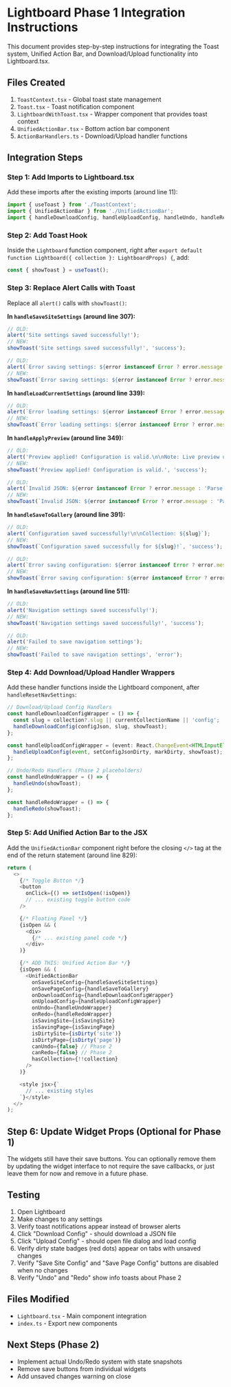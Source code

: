 # Lightboard Phase 1 Integration Instructions

This document provides step-by-step instructions for integrating the Toast system, Unified Action Bar, and Download/Upload functionality into Lightboard.tsx.

## Files Created

1. `ToastContext.tsx` - Global toast state management
2. `Toast.tsx` - Toast notification component
3. `LightboardWithToast.tsx` - Wrapper component that provides toast context
4. `UnifiedActionBar.tsx` - Bottom action bar component
5. `ActionBarHandlers.ts` - Download/Upload handler functions

## Integration Steps

### Step 1: Add Imports to Lightboard.tsx

Add these imports after the existing imports (around line 11):

```typescript
import { useToast } from './ToastContext';
import { UnifiedActionBar } from './UnifiedActionBar';
import { handleDownloadConfig, handleUploadConfig, handleUndo, handleRedo } from './ActionBarHandlers';
```

### Step 2: Add Toast Hook

Inside the `Lightboard` function component, right after `export default function Lightboard({ collection }: LightboardProps) {`, add:

```typescript
const { showToast } = useToast();
```

### Step 3: Replace Alert Calls with Toast

Replace all `alert()` calls with `showToast()`:

**In `handleSaveSiteSettings` (around line 307):**
```typescript
// OLD:
alert('Site settings saved successfully!');
// NEW:
showToast('Site settings saved successfully!', 'success');

// OLD:
alert(`Error saving settings: ${error instanceof Error ? error.message : 'Unknown error'}`);
// NEW:
showToast(`Error saving settings: ${error instanceof Error ? error.message : 'Unknown error'}`, 'error');
```

**In `handleLoadCurrentSettings` (around line 339):**
```typescript
// OLD:
alert(`Error loading settings: ${error instanceof Error ? error.message : 'Unknown error'}`);
// NEW:
showToast(`Error loading settings: ${error instanceof Error ? error.message : 'Unknown error'}`, 'error');
```

**In `handleApplyPreview` (around line 349):**
```typescript
// OLD:
alert('Preview applied! Configuration is valid.\n\nNote: Live preview updates will be implemented in the next phase.');
// NEW:
showToast('Preview applied! Configuration is valid.', 'success');

// OLD:
alert(`Invalid JSON: ${error instanceof Error ? error.message : 'Parse error'}`);
// NEW:
showToast(`Invalid JSON: ${error instanceof Error ? error.message : 'Parse error'}`, 'error');
```

**In `handleSaveToGallery` (around line 391):**
```typescript
// OLD:
alert(`Configuration saved successfully!\n\nCollection: ${slug}`);
// NEW:
showToast(`Configuration saved successfully for ${slug}!`, 'success');

// OLD:
alert(`Error saving configuration: ${error instanceof Error ? error.message : 'Unknown error'}`);
// NEW:
showToast(`Error saving configuration: ${error instanceof Error ? error.message : 'Unknown error'}`, 'error');
```

**In `handleSaveNavSettings` (around line 511):**
```typescript
// OLD:
alert('Navigation settings saved successfully!');
// NEW:
showToast('Navigation settings saved successfully!', 'success');

// OLD:
alert('Failed to save navigation settings');
// NEW:
showToast('Failed to save navigation settings', 'error');
```

### Step 4: Add Download/Upload Handler Wrappers

Add these handler functions inside the Lightboard component, after `handleResetNavSettings`:

```typescript
// Download/Upload Config Handlers
const handleDownloadConfigWrapper = () => {
  const slug = collection?.slug || currentCollectionName || 'config';
  handleDownloadConfig(configJson, slug, showToast);
};

const handleUploadConfigWrapper = (event: React.ChangeEvent<HTMLInputElement>) => {
  handleUploadConfig(event, setConfigJsonDirty, markDirty, showToast);
};

// Undo/Redo Handlers (Phase 2 placeholders)
const handleUndoWrapper = () => {
  handleUndo(showToast);
};

const handleRedoWrapper = () => {
  handleRedo(showToast);
};
```

### Step 5: Add Unified Action Bar to the JSX

Add the `UnifiedActionBar` component right before the closing `</>` tag at the end of the return statement (around line 829):

```typescript
return (
  <>
    {/* Toggle Button */}
    <button
      onClick={() => setIsOpen(!isOpen)}
      // ... existing toggle button code
    />

    {/* Floating Panel */}
    {isOpen && (
      <div>
        {/* ... existing panel code */}
      </div>
    )}

    {/* ADD THIS: Unified Action Bar */}
    {isOpen && (
      <UnifiedActionBar
        onSaveSiteConfig={handleSaveSiteSettings}
        onSavePageConfig={handleSaveToGallery}
        onDownloadConfig={handleDownloadConfigWrapper}
        onUploadConfig={handleUploadConfigWrapper}
        onUndo={handleUndoWrapper}
        onRedo={handleRedoWrapper}
        isSavingSite={isSavingSite}
        isSavingPage={isSavingPage}
        isDirtySite={isDirty('site')}
        isDirtyPage={isDirty('page')}
        canUndo={false} // Phase 2
        canRedo={false} // Phase 2
        hasCollection={!!collection}
      />
    )}

    <style jsx>{`
      // ... existing styles
    `}</style>
  </>
);
```

## Step 6: Update Widget Props (Optional for Phase 1)

The widgets still have their save buttons. You can optionally remove them by updating the widget interface to not require the save callbacks, or just leave them for now and remove in a future phase.

## Testing

1. Open Lightboard
2. Make changes to any settings
3. Verify toast notifications appear instead of browser alerts
4. Click "Download Config" - should download a JSON file
5. Click "Upload Config" - should open file dialog and load config
6. Verify dirty state badges (red dots) appear on tabs with unsaved changes
7. Verify "Save Site Config" and "Save Page Config" buttons are disabled when no changes
8. Verify "Undo" and "Redo" show info toasts about Phase 2

## Files Modified

- `Lightboard.tsx` - Main component integration
- `index.ts` - Export new components

## Next Steps (Phase 2)

- Implement actual Undo/Redo system with state snapshots
- Remove save buttons from individual widgets
- Add unsaved changes warning on close
